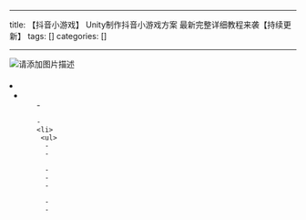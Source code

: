 
--- 
title:  【抖音小游戏】 Unity制作抖音小游戏方案 最新完整详细教程来袭【持续更新】 
tags: []
categories: [] 

---
<img src="https://img-blog.csdnimg.cn/4ea0ad75b9c145e5ba7d219b7e425099.png" alt="请添加图片描述">



####  

  <li>
   <ul>
    <li>
     <ul>
      - 
     
    - 
    <li>
     <ul>
      - 
      - 
     
      - 
      - 
      - 
     
      - 
      - 
     
